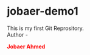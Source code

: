 # jobaer-demo1
This is my first Git Reprository.<br>
Author - <p style="color: red"><b>Jobaer Ahmed<b></p>
